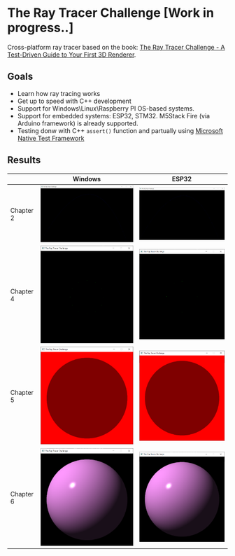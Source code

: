# The Ray Tracer Challenge [Work in progress..]

Cross-platform ray tracer based on the book: [The Ray Tracer Challenge - A Test-Driven Guide to Your First 3D Renderer](https://amzn.to/2Elaxkr).

## Goals

* Learn how ray tracing works
* Get up to speed with C++ development
* Support for Windows\Linux\Raspberry PI OS-based systems.
* Support for embedded systems: ESP32, STM32.  M5Stack Fire (via Arduino framework) is already supported.
* Testing donw with C++ `assert()` function and partually using [Microsoft Native Test Framework](https://docs.microsoft.com/en-us/visualstudio/test/microsoft-visualstudio-testtools-cppunittestframework-api-reference?view=vs-2022)

## Results

|      | Windows  | ESP32 |
| ------------- | ------------- | ------------- |
| Chapter 2  | ![Chapter 2](/img/ray_trace_projectile.png)  | ![Chapter 2](/img/ray_trace_projectile.png)  |
| Chapter 4  | ![Chapter 4](/img/ray_trace_transform.png)  | ![Chapter 4](/img/ray_trace_transform.png)  |
| Chapter 5  | ![Chapter 5](/img/ray_trace_shadow.png)  | ![Chapter 5](/img/ray_trace_shadow.png)  |
| Chapter 6  | ![Chapter 6](/img/ray_trace_light_material.png)  | ![Chapter 6](/img/ray_trace_light_material.png)  |
